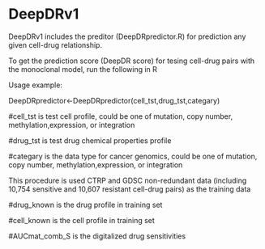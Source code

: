 # DeepDRv1
DeepDRv1 includes the preditor (DeepDRpredictor.R) for prediction any given cell-drug relationship.

To get the prediction score (DeepDR score) for tesing cell-drug pairs with the monoclonal model, run the following in R

Usage example:

DeepDRpredictor<-DeepDRpredictor(cell_tst,drug_tst,categary) 

#cell_tst is test cell profile, could be one of mutation, copy number, methylation,expression, or integration

#drug_tst is test drug chemical properties profile

#categary is the data type for cancer genomics, could be one of mutation, copy number, methylation,expression, or integration

This procedure is used CTRP and GDSC non-redundant data (including 10,754 sensitive and 10,607 resistant cell-drug pairs) as the training data

#drug_known is the drug profile in training set

#cell_known is the cell profile in training set

#AUCmat_comb_S is the digitalized drug sensitivities 
